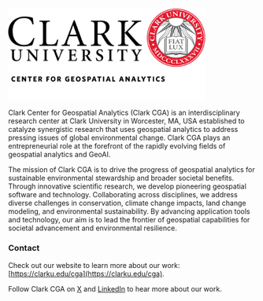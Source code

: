 <p>
    <img src="../_images/ClarkCGA.jpg" width="400"/>
</p>
Clark Center for Geospatial Analytics (Clark CGA) is an interdisciplinary research center at Clark University in Worcester, MA, USA established to catalyze synergistic research that uses geospatial analytics to address pressing issues of global environmental change. Clark CGA plays an entrepreneurial role at the forefront of the rapidly evolving fields of geospatial analytics and GeoAI. 

The mission of Clark CGA is to drive the progress of geospatial analytics for sustainable environmental stewardship and broader societal benefits. Through innovative scientific research, we develop pioneering geospatial software and technology. Collaborating across disciplines, we address diverse challenges in conservation, climate change impacts, land change modeling, and environmental sustainability. By advancing application tools and technology, our aim is to lead the frontier of geospatial capabilities for societal advancement and environmental resilience.

### __Contact__
Check out our website to learn more about our work: [https://clarku.edu/cga](https://clarku.edu/cga).

Follow Clark CGA on [X](https://x.com/ClarkCGA) and [LinkedIn](https://www.linkedin.com/company/91467992) to hear more about our work. 
